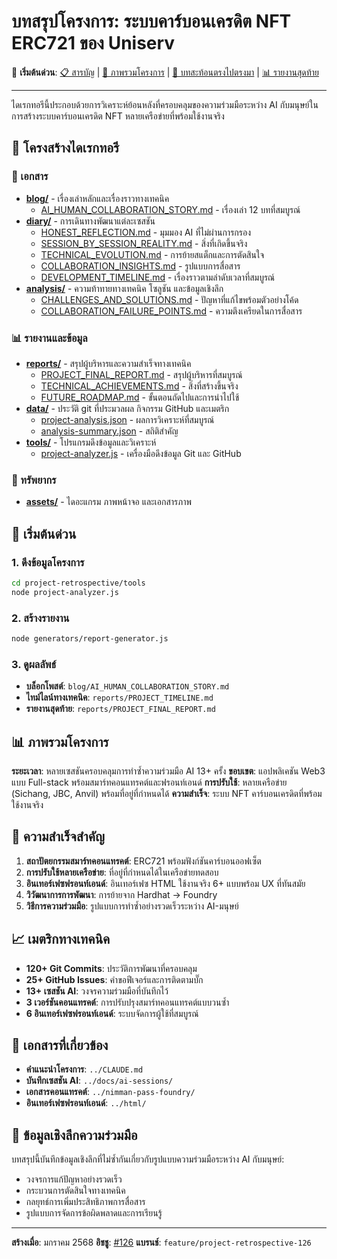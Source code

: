 # บทสรุปโครงการ: ระบบคาร์บอนเครดิต NFT ERC721 ของ Uniserv

🔗 **เริ่มต้นด่วน**: [📋 สารบัญ](INDEX.md) | [📖 ภาพรวมโครงการ](PROJECT_OVERVIEW.md) | [📝 บทสะท้อนตรงไปตรงมา](diary/HONEST_REFLECTION.md) | [📊 รายงานสุดท้าย](reports/PROJECT_FINAL_REPORT.md)

---

ไดเรกทอรีนี้ประกอบด้วยการวิเคราะห์ย้อนหลังที่ครอบคลุมของความร่วมมือระหว่าง AI กับมนุษย์ในการสร้างระบบคาร์บอนเครดิต NFT หลายเครือข่ายที่พร้อมใช้งานจริง

## 📁 โครงสร้างไดเรกทอรี

### 📝 เอกสาร
- [**blog/**](blog/) - เรื่องเล่าหลักและเรื่องราวทางเทคนิค
  - [AI_HUMAN_COLLABORATION_STORY.md](blog/AI_HUMAN_COLLABORATION_STORY.md) - เรื่องเล่า 12 บทที่สมบูรณ์
- [**diary/**](diary/) - การเดินทางพัฒนาแต่ละเซสชัน
  - [HONEST_REFLECTION.md](diary/HONEST_REFLECTION.md) - มุมมอง AI ที่ไม่ผ่านการกรอง
  - [SESSION_BY_SESSION_REALITY.md](diary/SESSION_BY_SESSION_REALITY.md) - สิ่งที่เกิดขึ้นจริง
  - [TECHNICAL_EVOLUTION.md](diary/TECHNICAL_EVOLUTION.md) - การย้ายสแต็กและการตัดสินใจ
  - [COLLABORATION_INSIGHTS.md](diary/COLLABORATION_INSIGHTS.md) - รูปแบบการสื่อสาร
  - [DEVELOPMENT_TIMELINE.md](diary/DEVELOPMENT_TIMELINE.md) - เรื่องราวตามลำดับเวลาที่สมบูรณ์
- [**analysis/**](analysis/) - ความท้าทายทางเทคนิค โซลูชัน และข้อมูลเชิงลึก
  - [CHALLENGES_AND_SOLUTIONS.md](analysis/CHALLENGES_AND_SOLUTIONS.md) - ปัญหาที่แก้ไขพร้อมตัวอย่างโค้ด
  - [COLLABORATION_FAILURE_POINTS.md](analysis/COLLABORATION_FAILURE_POINTS.md) - ความตึงเครียดในการสื่อสาร

### 📊 รายงานและข้อมูล
- [**reports/**](reports/) - สรุปผู้บริหารและความสำเร็จทางเทคนิค
  - [PROJECT_FINAL_REPORT.md](reports/PROJECT_FINAL_REPORT.md) - สรุปผู้บริหารที่สมบูรณ์
  - [TECHNICAL_ACHIEVEMENTS.md](reports/TECHNICAL_ACHIEVEMENTS.md) - สิ่งที่สร้างขึ้นจริง
  - [FUTURE_ROADMAP.md](reports/FUTURE_ROADMAP.md) - ขั้นตอนถัดไปและการนำไปใช้
- [**data/**](data/) - ประวัติ git ที่ประมวลผล กิจกรรม GitHub และเมตริก
  - [project-analysis.json](data/project-analysis.json) - ผลการวิเคราะห์ที่สมบูรณ์
  - [analysis-summary.json](data/analysis-summary.json) - สถิติสำคัญ
- [**tools/**](tools/) - โปรแกรมดึงข้อมูลและวิเคราะห์
  - [project-analyzer.js](tools/project-analyzer.js) - เครื่องมือดึงข้อมูล Git และ GitHub

### 🎨 ทรัพยากร
- [**assets/**](assets/) - ไดอะแกรม ภาพหน้าจอ และเอกสารภาพ

## 🚀 เริ่มต้นด่วน

### 1. ดึงข้อมูลโครงการ
```bash
cd project-retrospective/tools
node project-analyzer.js
```

### 2. สร้างรายงาน
```bash
node generators/report-generator.js
```

### 3. ดูผลลัพธ์
- **บล็อกโพสต์**: `blog/AI_HUMAN_COLLABORATION_STORY.md`
- **ไทม์ไลน์ทางเทคนิค**: `reports/PROJECT_TIMELINE.md`
- **รายงานสุดท้าย**: `reports/PROJECT_FINAL_REPORT.md`

## 📊 ภาพรวมโครงการ

**ระยะเวลา**: หลายเซสชันครอบคลุมการทำซ้ำความร่วมมือ AI 13+ ครั้ง
**ขอบเขต**: แอปพลิเคชัน Web3 แบบ Full-stack พร้อมสมาร์ทคอนแทรคต์และฟรอนท์เอนด์
**การปรับใช้**: หลายเครือข่าย (Sichang, JBC, Anvil) พร้อมที่อยู่ที่กำหนดได้
**ความสำเร็จ**: ระบบ NFT คาร์บอนเครดิตที่พร้อมใช้งานจริง

## 🎯 ความสำเร็จสำคัญ

1. **สถาปัตยกรรมสมาร์ทคอนแทรคต์**: ERC721 พร้อมฟังก์ชันคาร์บอนออฟเซ็ต
2. **การปรับใช้หลายเครือข่าย**: ที่อยู่ที่กำหนดได้ในเครือข่ายทดสอบ
3. **อินเทอร์เฟซฟรอนท์เอนด์**: อินเทอร์เฟซ HTML ใช้งานจริง 6+ แบบพร้อม UX ที่ทันสมัย
4. **วิวัฒนาการการพัฒนา**: การย้ายจาก Hardhat → Foundry
5. **วิธีการความร่วมมือ**: รูปแบบการทำซ้ำอย่างรวดเร็วระหว่าง AI-มนุษย์

## 📈 เมตริกทางเทคนิค

- **120+ Git Commits**: ประวัติการพัฒนาที่ครอบคลุม
- **25+ GitHub Issues**: คำขอฟีเจอร์และการติดตามบั๊ก
- **13+ เซสชัน AI**: วงจรความร่วมมือที่บันทึกไว้
- **3 เวอร์ชันคอนแทรคต์**: การปรับปรุงสมาร์ทคอนแทรคต์แบบวนซ้ำ
- **6 อินเทอร์เฟซฟรอนท์เอนด์**: ระบบจัดการผู้ใช้ที่สมบูรณ์

## 🔗 เอกสารที่เกี่ยวข้อง

- **คำแนะนำโครงการ**: `../CLAUDE.md`
- **บันทึกเซสชัน AI**: `../docs/ai-sessions/`
- **เอกสารคอนแทรคต์**: `../nimman-pass-foundry/`
- **อินเทอร์เฟซฟรอนท์เอนด์**: `../html/`

## 🤝 ข้อมูลเชิงลึกความร่วมมือ

บทสรุปนี้บันทึกข้อมูลเชิงลึกที่ไม่ซ้ำกันเกี่ยวกับรูปแบบความร่วมมือระหว่าง AI กับมนุษย์:
- วงจรการแก้ปัญหาอย่างรวดเร็ว
- กระบวนการตัดสินใจทางเทคนิค
- กลยุทธ์การเพิ่มประสิทธิภาพการสื่อสาร
- รูปแบบการจัดการข้อผิดพลาดและการเรียนรู้

---

**สร้างเมื่อ**: มกราคม 2568
**อิชชู**: [#126](https://github.com/alchemycat/uniserv-nft-erc721/issues/126)
**แบรนช์**: `feature/project-retrospective-126`